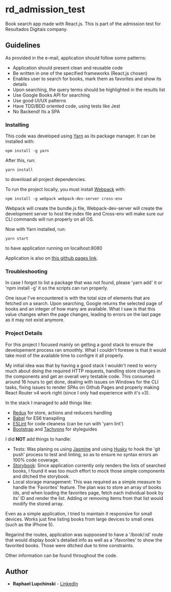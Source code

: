 # rd_admission_test

Book search app made with React.js.
This is part of the admission test for Resultados Digitais company.

## Guidelines

As provided in the e-mail, application should follow some patterns:

* Application should present clean and reusable code
* Be written in one of the specified frameworks (React.js chosen)
* Enables user to search for books, mark them as favorites and show its details
* Upon searching, the query terms should be highlighted in the results list
* Use Google Books API for searching
* Use good UI/UX patterns
* Have TDD/BDD oriented code, using tests like Jest
* No Backend! Its a SPA

### Installing

This code was developed using [Yarn](https://yarnpkg.com/pt-BR/) as its package manager. It can be installed with:
```
npm install -g yarn
```

After this, run:
```
yarn install
```
to download all project dependencies.

To run the project locally, you must install [Webpack](https://webpack.js.org/) with:
```
npm install -g webpack webpack-dev-server cross-env
```

Webpack will create the bundle.js file, Webpack-dev-server will create the development server to host the index file and Cross-env will make sure our CLI commands will run properly on all OS.

Now with Yarn installed, run:
```
yarn start
```
to have application running on localhost:8080

Application is also on [this github pages link](https://raphalupi.github.io/rd_admission_test/).

### Troubleshooting

In case I forgot to list a package that was not found, please 'yarn add' it or 'npm install -g' it so the scripts can run properly.

One issue I've encountered is with the total size of elements that are fetched on a search.
Upon searching, Google returns the selected page of books and an integer of how many are available.
What I saw is that this value changes when the page changes, leading to errors on the last page as it may not exist anymore.

### Project Details

For this project I focused mainly on getting a good stack to ensure the developement process ran smoothly. What I couldn't foresee is that it would take most of the available time to configre it all properly.

My initial idea was that by having a good stack I wouldn't need to worry much about doing the required HTTP requests, handling store changes in the components and get an overall very testable code.
This consumed around 16 hours to get done, dealing with issues on Windows for the CLI tasks, fixing issues to render SPAs on Github Pages and properly making React Router v4 work right (since I only had experience with it's v3).

In the stack I managed to add things like:
* [Redux](https://redux.js.org/) for store, actions and reducers handling
* [Babel](https://babeljs.io/) for ES6 transpiling
* [ESLint](https://eslint.org/) for code cleaness (can be run with 'yarn lint')
* [Bootstrap](https://react-bootstrap.github.io/) and [Tachyons](http://tachyons.io/) for styleguides

I did **NOT** add things to handle:
* Tests: Was planing os using [Jasmine](https://jasmine.github.io/) and using [Husky](https://github.com/typicode/husky) to hook the 'git push' process to test and linting, so as to ensure no syntax errors an 100% code coverage.
* [Storybook](https://github.com/storybooks): Since application corrently only renders the lists of searched books, I found it was too much effort to mock those simple components and ditched the storybook.
* Local storage management: This was required as a simple measure to handle the 'Favorites' feature. The plan was to store an array of books ids, and when loading the favorites page, fetch each individual book by its' ID and render the list. Adding or removing items from that list would modify the stored array.

Even as a simple application, I tried to maintain it responsive for small devices. Works just fine listing books from large devices to small ones (such as the iPhone 5).

Regarind the routes, application was suppoosed to have a '/book/:id' route that would display book's detailed info as well as a '/favorites' to show the favorited books. Those were ditched due to time constraints.

Other information can be found throughout the code.

## Author

* **Raphael Lupchinski** - [LinkedIn](https://www.linkedin.com/in/rlupchinski/)

